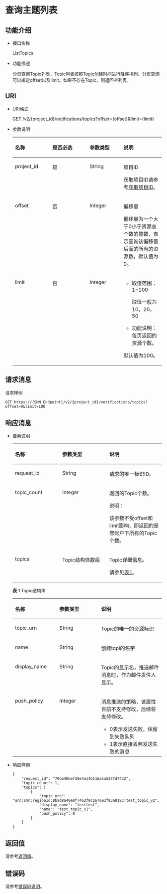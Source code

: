 # 查询主题列表<a name="smn_api_51004"></a>

## 功能介绍<a name="zh-cn_topic_0025373767-chtext"></a>

-   接口名称

    ListTopics


-   功能描述

    分页查询Topic列表，Topic列表按照Topic创建时间进行降序排列。分页查询可以指定offset以及limit。如果不存在Topic，则返回空列表。


## URI<a name="section30715040"></a>

-   URI格式

    GET /v2/\{project\_id\}/notifications/topics?offset=\{offset\}&limit=\{limit\}


-   参数说明

    <a name="table65858198"></a>
    <table><thead align="left"><tr id="row16627584"><th class="cellrowborder" valign="top" width="25%" id="mcps1.1.5.1.1"><p id="p4657088"><a name="p4657088"></a><a name="p4657088"></a>名称</p>
    </th>
    <th class="cellrowborder" valign="top" width="25%" id="mcps1.1.5.1.2"><p id="p41679865"><a name="p41679865"></a><a name="p41679865"></a>是否必选</p>
    </th>
    <th class="cellrowborder" valign="top" width="22.650000000000002%" id="mcps1.1.5.1.3"><p id="p20625874"><a name="p20625874"></a><a name="p20625874"></a>参数类型</p>
    </th>
    <th class="cellrowborder" valign="top" width="27.35%" id="mcps1.1.5.1.4"><p id="p60083059"><a name="p60083059"></a><a name="p60083059"></a>说明</p>
    </th>
    </tr>
    </thead>
    <tbody><tr id="row7485743"><td class="cellrowborder" valign="top" width="25%" headers="mcps1.1.5.1.1 "><p id="p2365466"><a name="p2365466"></a><a name="p2365466"></a>project_id</p>
    </td>
    <td class="cellrowborder" valign="top" width="25%" headers="mcps1.1.5.1.2 "><p id="p57385070"><a name="p57385070"></a><a name="p57385070"></a>是</p>
    </td>
    <td class="cellrowborder" valign="top" width="22.650000000000002%" headers="mcps1.1.5.1.3 "><p id="p17679057"><a name="p17679057"></a><a name="p17679057"></a>String</p>
    </td>
    <td class="cellrowborder" valign="top" width="27.35%" headers="mcps1.1.5.1.4 "><p id="p12240680154940"><a name="p12240680154940"></a><a name="p12240680154940"></a>项目ID</p>
    <p id="p22717550"><a name="p22717550"></a><a name="p22717550"></a>获取项目ID请参考<a href="获取项目ID.md">获取项目ID</a>。</p>
    </td>
    </tr>
    <tr id="row52313669"><td class="cellrowborder" valign="top" width="25%" headers="mcps1.1.5.1.1 "><p id="p9548790"><a name="p9548790"></a><a name="p9548790"></a>offset</p>
    </td>
    <td class="cellrowborder" valign="top" width="25%" headers="mcps1.1.5.1.2 "><p id="p2088631120211"><a name="p2088631120211"></a><a name="p2088631120211"></a>否</p>
    </td>
    <td class="cellrowborder" valign="top" width="22.650000000000002%" headers="mcps1.1.5.1.3 "><p id="p37041500"><a name="p37041500"></a><a name="p37041500"></a>Integer</p>
    </td>
    <td class="cellrowborder" valign="top" width="27.35%" headers="mcps1.1.5.1.4 "><p id="p146581828102110"><a name="p146581828102110"></a><a name="p146581828102110"></a>偏移量</p>
    <p id="p21821344207"><a name="p21821344207"></a><a name="p21821344207"></a>偏移量为一个大于0小于资源总个数的整数，表示查询该偏移量后面的所有的资源数，默认值为0。</p>
    </td>
    </tr>
    <tr id="row51489795"><td class="cellrowborder" valign="top" width="25%" headers="mcps1.1.5.1.1 "><p id="p9923843"><a name="p9923843"></a><a name="p9923843"></a>limit</p>
    </td>
    <td class="cellrowborder" valign="top" width="25%" headers="mcps1.1.5.1.2 "><p id="p65633828"><a name="p65633828"></a><a name="p65633828"></a>否</p>
    </td>
    <td class="cellrowborder" valign="top" width="22.650000000000002%" headers="mcps1.1.5.1.3 "><p id="p14739853"><a name="p14739853"></a><a name="p14739853"></a>Integer</p>
    </td>
    <td class="cellrowborder" valign="top" width="27.35%" headers="mcps1.1.5.1.4 "><a name="ul38160342182720"></a><a name="ul38160342182720"></a><ul id="ul38160342182720"><li>取值范围：1~100<p id="p3980022182720"><a name="p3980022182720"></a><a name="p3980022182720"></a>取值一般为10，20，50</p>
    </li><li>功能说明：每页返回的资源个数。</li></ul>
    <p id="p5184153012911"><a name="p5184153012911"></a><a name="p5184153012911"></a>默认值为100。</p>
    </td>
    </tr>
    </tbody>
    </table>


## 请求消息<a name="section7999906"></a>

请求样例

```
GET https://{SMN_Endpoint}/v2/{project_id}/notifications/topics?offset=0&limit=100
```

## 响应消息<a name="section4890297"></a>

-   要素说明

    <a name="table32894845"></a>
    <table><thead align="left"><tr id="row40748571"><th class="cellrowborder" valign="top" width="31.59%" id="mcps1.1.4.1.1"><p id="p12299945"><a name="p12299945"></a><a name="p12299945"></a>名称</p>
    </th>
    <th class="cellrowborder" valign="top" width="31.59%" id="mcps1.1.4.1.2"><p id="p56771492"><a name="p56771492"></a><a name="p56771492"></a>参数类型</p>
    </th>
    <th class="cellrowborder" valign="top" width="36.82%" id="mcps1.1.4.1.3"><p id="p35088115"><a name="p35088115"></a><a name="p35088115"></a>说明</p>
    </th>
    </tr>
    </thead>
    <tbody><tr id="row29721263"><td class="cellrowborder" valign="top" width="31.59%" headers="mcps1.1.4.1.1 "><p id="p58612075"><a name="p58612075"></a><a name="p58612075"></a>request_id</p>
    </td>
    <td class="cellrowborder" valign="top" width="31.59%" headers="mcps1.1.4.1.2 "><p id="p49957660"><a name="p49957660"></a><a name="p49957660"></a>String</p>
    </td>
    <td class="cellrowborder" valign="top" width="36.82%" headers="mcps1.1.4.1.3 "><p id="p20038698"><a name="p20038698"></a><a name="p20038698"></a>请求的唯一标识ID。</p>
    </td>
    </tr>
    <tr id="row45587811"><td class="cellrowborder" valign="top" width="31.59%" headers="mcps1.1.4.1.1 "><p id="p1625174"><a name="p1625174"></a><a name="p1625174"></a>topic_count</p>
    </td>
    <td class="cellrowborder" valign="top" width="31.59%" headers="mcps1.1.4.1.2 "><p id="p64530307"><a name="p64530307"></a><a name="p64530307"></a>Integer</p>
    </td>
    <td class="cellrowborder" valign="top" width="36.82%" headers="mcps1.1.4.1.3 "><p id="p59572368"><a name="p59572368"></a><a name="p59572368"></a>返回的Topic个数。</p>
    <div class="note" id="note48698383125"><a name="note48698383125"></a><a name="note48698383125"></a><span class="notetitle"> 说明： </span><div class="notebody"><p id="p452954191219"><a name="p452954191219"></a><a name="p452954191219"></a>该参数不受offset和limit影响，即返回的是您账户下所有的Topic个数。</p>
    </div></div>
    </td>
    </tr>
    <tr id="row8821459"><td class="cellrowborder" valign="top" width="31.59%" headers="mcps1.1.4.1.1 "><p id="p43449544"><a name="p43449544"></a><a name="p43449544"></a>topics</p>
    </td>
    <td class="cellrowborder" valign="top" width="31.59%" headers="mcps1.1.4.1.2 "><p id="p29752153"><a name="p29752153"></a><a name="p29752153"></a>Topic结构体数组</p>
    </td>
    <td class="cellrowborder" valign="top" width="36.82%" headers="mcps1.1.4.1.3 "><p id="p15409255121419"><a name="p15409255121419"></a><a name="p15409255121419"></a>Topic详细信息。</p>
    <p id="p61114224"><a name="p61114224"></a><a name="p61114224"></a>请参见<a href="#table10636317195533">表1</a>。</p>
    </td>
    </tr>
    </tbody>
    </table>

    **表 1**  Topic结构体

    <a name="table10636317195533"></a>
    <table><thead align="left"><tr id="row28583391195533"><th class="cellrowborder" valign="top" width="29.69%" id="mcps1.2.4.1.1"><p id="p33553343195533"><a name="p33553343195533"></a><a name="p33553343195533"></a>名称</p>
    </th>
    <th class="cellrowborder" valign="top" width="28.050000000000004%" id="mcps1.2.4.1.2"><p id="p33466243195533"><a name="p33466243195533"></a><a name="p33466243195533"></a>参数类型</p>
    </th>
    <th class="cellrowborder" valign="top" width="42.26%" id="mcps1.2.4.1.3"><p id="p26411156195533"><a name="p26411156195533"></a><a name="p26411156195533"></a>说明</p>
    </th>
    </tr>
    </thead>
    <tbody><tr id="row8508090195533"><td class="cellrowborder" valign="top" width="29.69%" headers="mcps1.2.4.1.1 "><p id="p18066721195533"><a name="p18066721195533"></a><a name="p18066721195533"></a>topic_urn</p>
    </td>
    <td class="cellrowborder" valign="top" width="28.050000000000004%" headers="mcps1.2.4.1.2 "><p id="p54118259195533"><a name="p54118259195533"></a><a name="p54118259195533"></a>String</p>
    </td>
    <td class="cellrowborder" valign="top" width="42.26%" headers="mcps1.2.4.1.3 "><p id="p21502874195533"><a name="p21502874195533"></a><a name="p21502874195533"></a>Topic的唯一的资源标识</p>
    </td>
    </tr>
    <tr id="row39230450195533"><td class="cellrowborder" valign="top" width="29.69%" headers="mcps1.2.4.1.1 "><p id="p23549883195533"><a name="p23549883195533"></a><a name="p23549883195533"></a>name</p>
    </td>
    <td class="cellrowborder" valign="top" width="28.050000000000004%" headers="mcps1.2.4.1.2 "><p id="p28492405195533"><a name="p28492405195533"></a><a name="p28492405195533"></a>String</p>
    </td>
    <td class="cellrowborder" valign="top" width="42.26%" headers="mcps1.2.4.1.3 "><p id="p26183496195533"><a name="p26183496195533"></a><a name="p26183496195533"></a>创建topi的名字</p>
    </td>
    </tr>
    <tr id="row28851380195533"><td class="cellrowborder" valign="top" width="29.69%" headers="mcps1.2.4.1.1 "><p id="p55260426195533"><a name="p55260426195533"></a><a name="p55260426195533"></a>display_name</p>
    </td>
    <td class="cellrowborder" valign="top" width="28.050000000000004%" headers="mcps1.2.4.1.2 "><p id="p46909558195533"><a name="p46909558195533"></a><a name="p46909558195533"></a>String</p>
    </td>
    <td class="cellrowborder" valign="top" width="42.26%" headers="mcps1.2.4.1.3 "><p id="p41577821195533"><a name="p41577821195533"></a><a name="p41577821195533"></a>Topic的显示名，推送邮件消息时，作为邮件发件人显示。</p>
    </td>
    </tr>
    <tr id="row44134393195533"><td class="cellrowborder" valign="top" width="29.69%" headers="mcps1.2.4.1.1 "><p id="p18116055195533"><a name="p18116055195533"></a><a name="p18116055195533"></a>push_policy</p>
    </td>
    <td class="cellrowborder" valign="top" width="28.050000000000004%" headers="mcps1.2.4.1.2 "><p id="p58114317195533"><a name="p58114317195533"></a><a name="p58114317195533"></a>Integer</p>
    </td>
    <td class="cellrowborder" valign="top" width="42.26%" headers="mcps1.2.4.1.3 "><p id="p9639236195533"><a name="p9639236195533"></a><a name="p9639236195533"></a>消息推送的策略，该属性目前不支持修改，后续将支持修改。</p>
    <a name="ul10412105324519"></a><a name="ul10412105324519"></a><ul id="ul10412105324519"><li>0表示发送失败，保留到失败队列</li><li>1表示直接丢弃发送失败的消息</li></ul>
    </td>
    </tr>
    </tbody>
    </table>

-   响应样例

    ```
    {
        "request_id": "70bb40bef50e4a14b116a5a527fd7432", 
        "topic_count": 1, 
        "topics": [
            {
                "topic_urn": "urn:smn:regionId:8bad8a40e0f7462f8c1676e3f93a8183:test_topic_v2", 
                "display_name": "testtest", 
                "name": "test_topic_v1", 
                "push_policy": 0            
            }
        ]
    }
    ```


## 返回值<a name="section44012677"></a>

请参考[返回值](返回值.md)。

## 错误码<a name="section73211020122511"></a>

请参考[错误码说明](错误码说明.md)。

